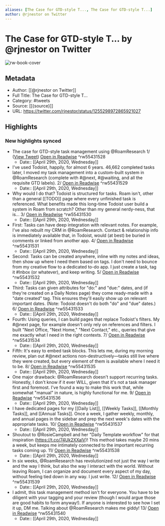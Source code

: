 ```yaml
---
aliases: [The Case for GTD-style T..., The Case for GTD-style T...]
author: @rjnestor on Twitter
---
```

# The Case for GTD-style T... by @rjnestor on Twitter

![rw-book-cover](https://pbs.twimg.com/profile_images/1241388687889440770/H9_nGaa0.jpg)

## Metadata
- Author: [[@rjnestor on Twitter]]
- Full Title: The Case for GTD-style T...
- Category: #tweets
- Source: [[{source}]]
- URL: https://twitter.com/rjnestor/status/1255298972865921027

## Highlights
### New highlights synced
- The case for GTD-style task management using @RoamResearch 1/ ([View Tweet](https://twitter.com/rjnestor/status/1255298972865921027)) [Open in Readwise](https://readwise.io/open/55431528) ^rw55431528
    - Date:: [[April 29th, 2020, Wednesday]]
- I've used Todoist, happily, for almost 6 years. 46,662 completed tasks later, I moved my task management into a custom-built system in @RoamResearch (complete with #@next, #@waiting, and all the requisite GTD labels). 2/ [Open in Readwise](https://readwise.io/open/55431529) ^rw55431529
    - Date:: [[April 29th, 2020, Wednesday]]
- Why would I do that? Todoist is structured for tasks. Roam isn't, other than a general [[TODO]] page where every unfinished task is referenced. What benefits made this long-time Todoist user build a system in Roam from scratch? Other than my general nerdy-ness, that is... 3/ [Open in Readwise](https://readwise.io/open/55431530) ^rw55431530
    - Date:: [[April 29th, 2020, Wednesday]]
- First: Tasks can have deep integration with relevant notes. For example, I've also rebuilt my CRM in @RoamResearch. Contact & relationship info is immediately available that, in Todoist, would (at best) be buried in comments or linked from another app. 4/ [Open in Readwise](https://readwise.io/open/55431531) ^rw55431531
    - Date:: [[April 29th, 2020, Wednesday]]
- Second: Tasks can be created anywhere, inline with my notes and ideas, then show up where I need them based on tags. I don't need to bounce from my creative flow to a dedicated to-do app. I just create a task, tag it #Inbox (or whatever), and keep writing. 5/ [Open in Readwise](https://readwise.io/open/55431532) ^rw55431532
    - Date:: [[April 29th, 2020, Wednesday]]
- Third: Tasks can given attributes for "do:" and "due:" dates, and (if they're created on a Daily Notes page) they come ready-made with a "date created" tag. This ensures they'll easily show up on relevant important dates. (Note: Todoist doesn't do both "do" and "due" dates.) 6/ [Open in Readwise](https://readwise.io/open/55431533) ^rw55431533
    - Date:: [[April 29th, 2020, Wednesday]]
- Fourth: Using queries, I can build pages that replace Todoist's filters. My #@next page, for example doesn't only rely on references and filters. I built "Next Office, "Next Home," "Next Contact," etc., queries that give me exactly what I need in the right contexts. 7/ [Open in Readwise](https://readwise.io/open/55431534) ^rw55431534
    - Date:: [[April 29th, 2020, Wednesday]]
- Fifth: It's easy to embed task blocks. This lets me, during my morning review, plan out #@next actions non-destructively—tasks still live where they were created, but every element of them is available where I need it to be. 8/ [Open in Readwise](https://readwise.io/open/55431535) ^rw55431535
    - Date:: [[April 29th, 2020, Wednesday]]
- One major drawback: @RoamResearch doesn't support recurring tasks. Honestly, I don't know if it ever WILL, given that it's not a task manager first and foremost. I've found a way to make this work that, while somewhat "manual" in nature, is highly functional for me. 9/ [Open in Readwise](https://readwise.io/open/55431536) ^rw55431536
    - Date:: [[April 29th, 2020, Wednesday]]
- I have dedicated pages for my [[Daily List]], [[Weekly Tasks]], [[Monthly Tasks]], and [[Annual Tasks]]. Once a week, I gather weekly, monthly, and annual pages in the sidebar and prep the next week's dates with the appropriate tasks. 10/ [Open in Readwise](https://readwise.io/open/55431537) ^rw55431537
    - Date:: [[April 29th, 2020, Wednesday]]
- Shoutout to @RosieCampbell and her "Daily Template workflow" for that inspiration (https://t.co/74Uk2XXalV)! This method takes maybe 20 mins a week, but keeps me intimately connected to the important recurring tasks coming up. 11/ [Open in Readwise](https://readwise.io/open/55431538) ^rw55431538
    - Date:: [[April 29th, 2020, Wednesday]]
- In six weeks, @RoamResearch has revolutionized not just the way I write and the way I think, but also the way I interact with the world. Without leaving Roam, I can organize and document every aspect of my day, without feeling tied down in any way. I just write. 12/ [Open in Readwise](https://readwise.io/open/55431539) ^rw55431539
    - Date:: [[April 29th, 2020, Wednesday]]
- I admit, this task management method isn't for everyone. You have to be diligent with your tagging and your review (though I would argue those are good habits to form anyway!). If anyone is interested to see how I set it up, DM me. Talking about @RoamResearch makes me giddy! 13/ [Open in Readwise](https://readwise.io/open/55431540) ^rw55431540
    - Date:: [[April 29th, 2020, Wednesday]]

